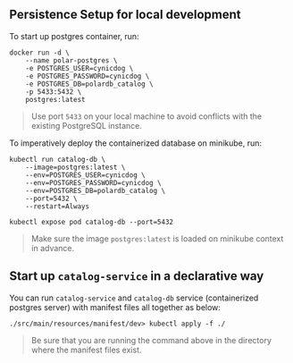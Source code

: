 ## Persistence Setup for local development 

To start up postgres container, run:
```
docker run -d \
    --name polar-postgres \
    -e POSTGRES_USER=cynicdog \
    -e POSTGRES_PASSWORD=cynicdog \
    -e POSTGRES_DB=polardb_catalog \
    -p 5433:5432 \
    postgres:latest
```
> Use port `5433` on your local machine to avoid conflicts with the existing PostgreSQL instance.

To imperatively deploy the containerized database on minikube, run:
```
kubectl run catalog-db \
    --image=postgres:latest \
    --env=POSTGRES_USER=cynicdog \
    --env=POSTGRES_PASSWORD=cynicdog \
    --env=POSTGRES_DB=polardb_catalog \
    --port=5432 \
    --restart=Always

kubectl expose pod catalog-db --port=5432
```
> Make sure the image `postgres:latest` is loaded on minikube context in advance. 

## Start up `catalog-service` in a declarative way 
You can run `catalog-service` and `catalog-db` service (containerized postgres server) with manifest files all together as below: 
```
./src/main/resources/manifest/dev> kubectl apply -f ./
```
> Be sure that you are running the command above in the directory where the manifest files exist. 
